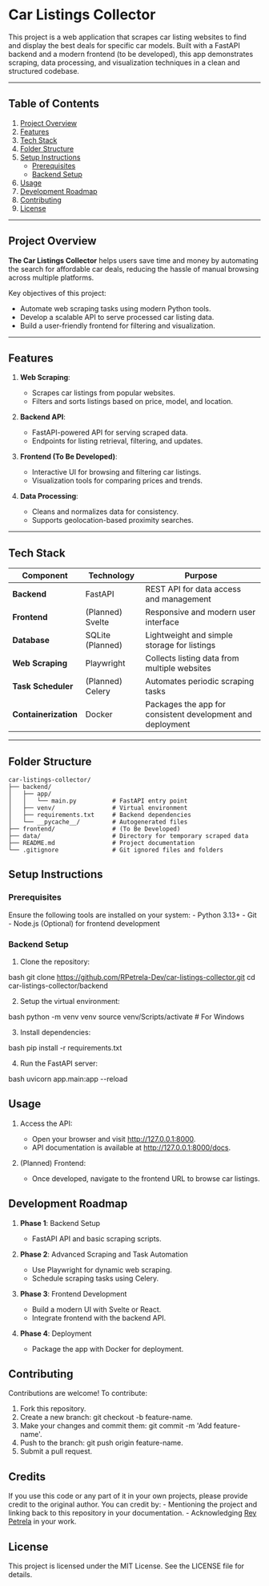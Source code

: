 # Car Listings Collector

This project is a web application that scrapes car listing websites to find and display the best deals for specific car models. Built with a FastAPI backend and a modern frontend (to be developed), this app demonstrates scraping, data processing, and visualization techniques in a clean and structured codebase.

---

## Table of Contents

1. [Project Overview](#project-overview)
2. [Features](#features)
3. [Tech Stack](#tech-stack)
4. [Folder Structure](#folder-structure)
5. [Setup Instructions](#setup-instructions)
    - [Prerequisites](#prerequisites)
    - [Backend Setup](#backend-setup)
6. [Usage](#usage)
7. [Development Roadmap](#development-roadmap)
8. [Contributing](#contributing)
9. [License](#license)

---

## Project Overview

**The Car Listings Collector** helps users save time and money by automating the search for affordable car deals, reducing the hassle of manual browsing across multiple platforms.

Key objectives of this project:
- Automate web scraping tasks using modern Python tools.
- Develop a scalable API to serve processed car listing data.
- Build a user-friendly frontend for filtering and visualization.

---

## Features

1. **Web Scraping**:
   - Scrapes car listings from popular websites.
   - Filters and sorts listings based on price, model, and location.

2. **Backend API**:
   - FastAPI-powered API for serving scraped data.
   - Endpoints for listing retrieval, filtering, and updates.

3. **Frontend (To Be Developed)**:
   - Interactive UI for browsing and filtering car listings.
   - Visualization tools for comparing prices and trends.

4. **Data Processing**:
   - Cleans and normalizes data for consistency.
   - Supports geolocation-based proximity searches.

---

## Tech Stack

| **Component**   | **Technology**    | **Purpose**                                      |
|------------------|-------------------|--------------------------------------------------|
| **Backend**      | FastAPI           | REST API for data access and management          |
| **Frontend**     | (Planned) Svelte | Responsive and modern user interface             |
| **Database**     | SQLite (Planned) | Lightweight and simple storage for listings      |
| **Web Scraping** | Playwright        | Collects listing data from multiple websites     |
| **Task Scheduler** | (Planned) Celery | Automates periodic scraping tasks                |
| **Containerization** | Docker         | Packages the app for consistent development and deployment |

---

## Folder Structure

```
car-listings-collector/
├── backend/
│   ├── app/
│   │   └── main.py          # FastAPI entry point
│   ├── venv/                # Virtual environment
│   ├── requirements.txt     # Backend dependencies
│   └── __pycache__/         # Autogenerated files
├── frontend/                # (To Be Developed)
├── data/                    # Directory for temporary scraped data
├── README.md                # Project documentation
└── .gitignore               # Git ignored files and folders
```

## Setup Instructions

### Prerequisites

Ensure the following tools are installed on your system:
    - Python 3.13+ 
    - Git
    - Node.js (Optional) for frontend development

### Backend Setup

1. Clone the repository:

bash
git clone https://github.com/RPetrela-Dev/car-listings-collector.git
cd car-listings-collector/backend


2. Setup the virtual environment:

bash
python -m venv venv
source venv/Scripts/activate  # For Windows


3. Install dependencies:

bash
pip install -r requirements.txt


4. Run the FastAPI server:

bash
uvicorn app.main:app --reload


## Usage

1. Access the API:
    - Open your browser and visit http://127.0.0.1:8000.
    - API documentation is available at http://127.0.0.1:8000/docs.

2. (Planned) Frontend:
    - Once developed, navigate to the frontend URL to browse car listings.

## Development Roadmap

1. **Phase 1**: Backend Setup
    - FastAPI API and basic scraping scripts.

2. **Phase 2**: Advanced Scraping and Task Automation
    - Use Playwright for dynamic web scraping.
    - Schedule scraping tasks using Celery.

3. **Phase 3**: Frontend Development
    - Build a modern UI with Svelte or React.
    - Integrate frontend with the backend API.

4. **Phase 4**: Deployment
    - Package the app with Docker for deployment.

## Contributing

Contributions are welcome! To contribute:

1. Fork this repository.
2. Create a new branch: git checkout -b feature-name.
3. Make your changes and commit them: git commit -m 'Add feature-name'.
4. Push to the branch: git push origin feature-name.
5. Submit a pull request.

## Credits

If you use this code or any part of it in your own projects, please provide credit to the original author. You can credit by:
    - Mentioning the project and linking back to this repository in your documentation.
    - Acknowledging [Rey Petrela](https://github.com/RPetrela-Dev) in your work.

## License

This project is licensed under the MIT License. See the LICENSE file for details.